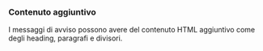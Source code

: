 ### Contenuto aggiuntivo

I messaggi di avviso possono avere del contenuto HTML aggiuntivo come degli heading, paragrafi e divisori.

<!-- STORY -->

